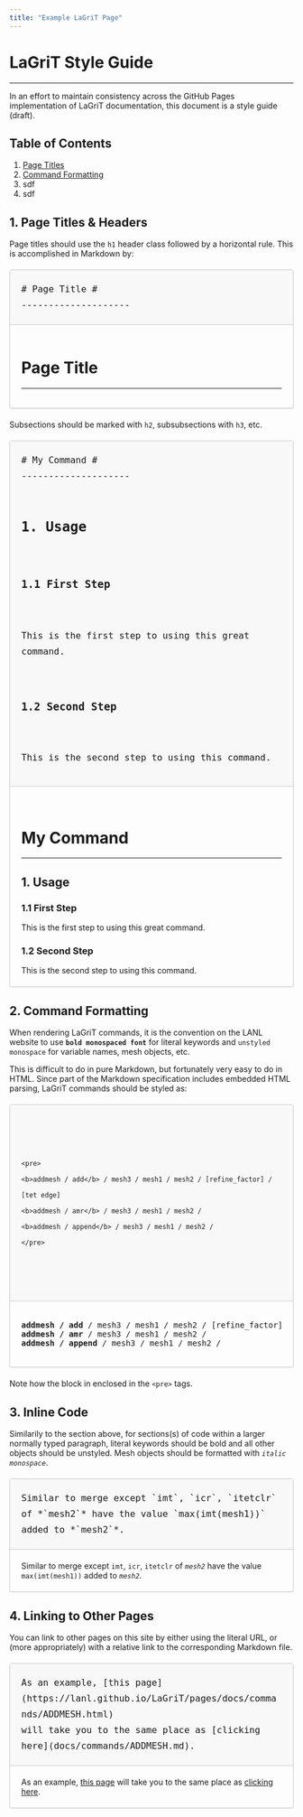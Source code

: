 ```yaml
---
title: "Example LaGriT Page"
---
```



<style>
/*
Style taken from Github's Mastering Markdown document
*/
.markdown-example {
  margin: 20px 0;
  border: 1px solid #ccc;
  border-radius: 3px;
  box-shadow: 0 1px 3px rgba(0,0,0,.075);
}
.markdown-example .source {
  padding: 20px;
  margin: 0;
  font-size: 16px;
  line-height: 28px;
  white-space: pre-wrap;
  background: #F8F8F8;
  border: none;
  border-bottom: 1px solid #ccc;
  border-radius: 0;
}
.markdown-example .rendered {
  padding: 20px;
}
</style>

# LaGriT Style Guide #

------------------------------------

In an effort to maintain consistency across the GitHub Pages implementation of LaGriT documentation, this document is a style guide (draft).

## Table of Contents ##

1. [Page Titles](#pagetitles)
2. [Command Formatting](#cmdformatting)
3. sdf
4. sdf

## 1. Page Titles & Headers <a name="pagetitles"></a>

Page titles should use the `h1` header class followed by a horizontal rule.
This is accomplished in Markdown by:

<div class="markdown-example" id="example-text">
<pre class="source">
# Page Title #
--------------------
</pre>
<div class="rendered">
<h1>Page Title</h1>
<hr/>
</div>
</div>

Subsections should be marked with `h2`, subsubsections with `h3`, etc.

<div class="markdown-example" id="example-text">
<pre class="source">
# My Command #
--------------------

## 1. Usage ##
### 1.1 First Step ###
This is the first step to using this great command.

### 1.2 Second Step ###
This is the second step to using this command.
</pre>
<div class="rendered">
<h1>My Command</h1>
<hr/>
<h2>1. Usage</h2>
<h3>1.1 First Step</h3>
This is the first step to using this great command.<br>
<h3>1.2 Second Step</h3>
This is the second step to using this command.
</div>
</div>

## 2. Command Formatting <a name="cmdformatting"></a>

When rendering LaGriT commands, it is the convention on the LANL website to use **`bold monospaced font`** for literal keywords and `unstyled monospace` for variable names, mesh objects, etc.

This is difficult to do in pure Markdown, but fortunately very easy to do in HTML.
Since part of the Markdown specification includes embedded HTML parsing, LaGriT commands should be styled as:

<div class="markdown-example" id="example-text">
<pre class="source">
<code>

    <pre>
    <b>addmesh / add</b> / mesh3 / mesh1 / mesh2 / [refine_factor] / [tet edge]
    <b>addmesh / amr</b> / mesh3 / mesh1 / mesh2 /
    <b>addmesh / append</b> / mesh3 / mesh1 / mesh2 /
    </pre>

</code>
</pre>
<div class="rendered">
<pre>
<b>addmesh / add</b> / mesh3 / mesh1 / mesh2 / [refine_factor] / [tet edge]
<b>addmesh / amr</b> / mesh3 / mesh1 / mesh2 /
<b>addmesh / append</b> / mesh3 / mesh1 / mesh2 /
</pre>
</div>
</div>

Note how the block in enclosed in the `<pre>` tags.

## 3. Inline Code ##

Similarily to the section above, for sections(s) of code within a larger normally typed paragraph, literal keywords should be bold and all other objects should be unstyled. Mesh objects should be formatted with *`italic monospace`*.

<div class="markdown-example" id="example-text">
<pre class="source">
Similar to merge except `imt`, `icr`, `itetclr` of *`mesh2`* have the value `max(imt(mesh1))` added to *`mesh2`*.
</pre>
<div class="rendered">
Similar to merge except <code>imt</code>, <code>icr</code>, <code>itetclr</code> of <i><code>mesh2</code></i> have the value <code>max(imt(mesh1))</code> added to <i><code>mesh2</code></i>.
</div>
</div>

## 4. Linking to Other Pages ##

You can link to other pages on this site by either using the literal URL, or (more appropriately) with a relative link to the corresponding Markdown file.

<div class="markdown-example" id="example-text">
<pre class="source">
As an example, [this page](https://lanl.github.io/LaGriT/pages/docs/commands/ADDMESH.html)
will take you to the same place as [clicking here](docs/commands/ADDMESH.md).
</pre>
<div class="rendered">
As an example, <a href="https://lanl.github.io/LaGriT/pages/docs/commands/ADDMESH.html">this page</a> will take you to the same place as <a href="https://lanl.github.io/LaGriT/pages/docs/commands/ADDMESH.html">clicking here</a>.
</div>
</div>

